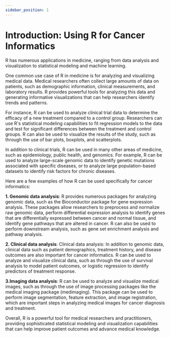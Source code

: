```yaml
---
sidebar_position: 1
---
```

# Introduction: Using R for Cancer Informatics

R has numerous applications in medicine, ranging from data analysis and visualization to statistical modeling and machine learning.

One common use case of R in medicine is for analyzing and visualizing medical data. Medical researchers often collect large amounts of data on patients, such as demographic information, clinical measurements, and laboratory results. R provides powerful tools for analyzing this data and generating informative visualizations that can help researchers identify trends and patterns.

For instance, R can be used to analyze clinical trial data to determine the efficacy of a new treatment compared to a control group. Researchers can use R's statistical modeling capabilities to fit regression models to the data and test for significant differences between the treatment and control groups. R can also be used to visualize the results of the study, such as through the use of bar plots, boxplots, and scatterplots.

In addition to clinical trials, R can be used in many other areas of medicine, such as epidemiology, public health, and genomics. For example, R can be used to analyze large-scale genomic data to identify genetic mutations associated with specific diseases, or to analyze large population-based datasets to identify risk factors for chronic diseases.

Here are a few examples of how R can be used specifically for cancer informatics:

**1. Genomic data analysis**: R provides numerous packages for analyzing genomic data, such as the Bioconductor package for gene expression analysis. These packages allow researchers to preprocess and normalize raw genomic data, perform differential expression analysis to identify genes that are differentially expressed between cancer and normal tissue, and identify gene pathways that are altered in cancer. R can also be used to perform downstream analysis, such as gene set enrichment analysis and pathway analysis.

**2. Clinical data analysis**: Clinical data analysis: In addition to genomic data, clinical data such as patient demographics, treatment history, and disease outcomes are also important for cancer informatics. R can be used to analyze and visualize clinical data, such as through the use of survival analysis to model patient outcomes, or logistic regression to identify predictors of treatment response.

**3.Imaging data analysis**: R can be used to analyze and visualize medical images, such as through the use of image processing packages like the medical imaging package (medimaging). This package can be used to perform image segmentation, feature extraction, and image registration, which are important steps in analyzing medical images for cancer diagnosis and treatment.

Overall, R is a powerful tool for medical researchers and practitioners, providing sophisticated statistical modeling and visualization capabilities that can help improve patient outcomes and advance medical knowledge.
